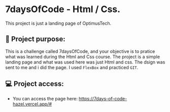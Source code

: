 # 7daysOfCode - Html / Css.

   This project is just a landing page of OptimusTech.

## :hammer: Project purpose:

   This is a challenge called 7daysOfCode, and your objective is to pratice what was learned during the Html and Css course. The project is a simple landing page and what was used here was just Html and css. The dsign was sent to me and i did the page. I used `FlexBox` and practiced `GIT`.

## :computer: Project access: 
* You can access the page here: https://7days-of-code-hazel.vercel.app/# 
